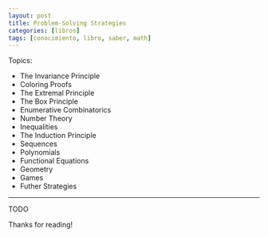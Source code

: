 ```yaml
---
layout: post
title: Problem-Solving Strategies
categories: [libros]
tags: [conocimiento, libro, saber, math]
---
```


<!--Resumen-->

Topics:
- The Invariance Principle
- Coloring Proofs
- The Extremal Principle
- The Box Principle
- Enumerative Combinatorics
- Number Theory
- Inequalities
- The Induction Principle
- Sequences
- Polynomials
- Functional Equations
- Geometry
- Games
- Futher Strategies

---

<!--more-->
TODO
  
Thanks for reading!